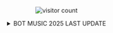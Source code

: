 

<p align="center">
  <img src="https://count.getloli.com/get/@antoo69?theme=rule34" alt="visitor count"/>
</p>


<details align="center">
  <summary>BOT MUSIC 2025 LAST UPDATE</summary>

  # YAHHH SI TOLOL MAU MALING!!!!
</details>
